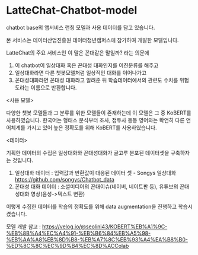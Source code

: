 # LatteChat-Chatbot-model
chatbot base의 앱서비스 런칭 모델과 사용 데이터를 담고 있습니다.

본 서비스는 데이터산업진흥원 데이터청년캠퍼스에 참가하여 개발한 모델입니다.

LatteChat의 주요 서비스인 이 말은 꼰대같은 말일까? 라는 의문에 

1. 이 chatbot이 일상대화 혹은 꼰대성 대화인지를 이진분류를 해주고
2. 일상대화라면 다른 챗봇모델처럼 일상적인 대화를 이어나가고
3. 꼰대성대화라면 꼰대성 대화라고 알려준 뒤 학습데이터에서의 관련도 수치를 위험도라는 이름으로 반환합니다.

<사용 모델>

다양한 챗봇 모델들과 그 분류를 위한 모델들이 존재하는데 이 모델은 그 중 KoBERT를 사용하였습니다.
한국어는 형태소 분석부터 조사, 접두사 등등 영어와는 확연히 다른 언어체계를 가지고 있어
높은 정확도를 위해 KoBERT를 사용하였습니다.

<데이터>

기획한 데이터의 수집은 일상대화와 꼰대성대화가 골고루 분포된 데이터셋을 구축하자는 것입니다.

1. 일상대화 데이터 : 입력값과 반환값이 대응된 데이터 셋 - Songys 일상대화 https://github.com/songys/Chatbot_data
2. 꼰대성 대화 데이터 : 소셜미디어의 꼰대이슈(네이버, 네이트판 등), 유튜브의 꼰대성대화 영상(음성->텍스트 변환)

이렇게 수집한 데이터를 학습의 정확도를 위해 data augmentation을 진행하고 학습시켰습니다.

모델 개발 참고 : https://velog.io/@seolini43/KOBERT%EB%A1%9C-%EB%8B%A4%EC%A4%91-%EB%B6%84%EB%A5%98-%EB%AA%A8%EB%8D%B8-%EB%A7%8C%EB%93%A4%EA%B8%B0-%ED%8C%8C%EC%9D%B4%EC%8D%ACColab
